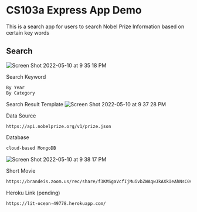 # CS103a Express App Demo

This is a search app for users to search Nobel Prize Information based on certain key words

## Search
![Screen Shot 2022-05-10 at 9 35 18 PM](https://user-images.githubusercontent.com/64394513/167751269-073d08ca-d3f8-49f0-a5a8-9d4f98cb1e30.png)

Search Keyword
``` bash
By Year
By Category
```

Search Result Template
![Screen Shot 2022-05-10 at 9 37 28 PM](https://user-images.githubusercontent.com/64394513/167751459-41374475-4582-4a22-9cd2-4af06292574a.png)


Data Source
``` bash
https://api.nobelprize.org/v1/prize.json
```
Database 
``` bash
cloud-based MongoDB
```
![Screen Shot 2022-05-10 at 9 38 17 PM](https://user-images.githubusercontent.com/64394513/167751556-04a23bf9-74b0-45b7-b992-bfb985cd3ba5.png)


Short Movie
``` bash
https://brandeis.zoom.us/rec/share/f3KMSgaVcfIjMuivbZWAqwJkAXkIeAhNsC0vnMKC7cGCDYeXJc3WhXO0WB1JmrmB.29JQHSDb-tbgVvAU?startTime=1652232073000
```

Heroku Link (pending)
``` bash
https://lit-ocean-49778.herokuapp.com/ 
```
